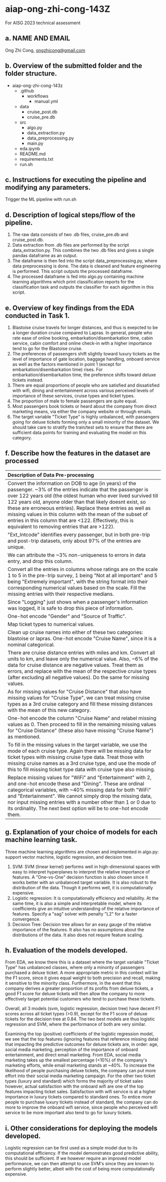 # aiap-ong-zhi-cong-143Z
For AISG 2023 technical assessment

## a. NAME AND EMAIL

Ong Zhi Cong, ongzhicong@gmail.com

## b. Overview of the submitted folder and the folder structure.

- aiap-ong-zhi-cong-143z
    - .github
        - workflows
            - manual.yml
    - data
        - cruise_post.db
        - cruise_pre.db
    - src
        - algo.py
        - data_extraction.py
        - data_preprocessing.py
        - main.py
    - eda.ipynb
    - README.md
    - requirements.txt
    - run.sh


## c. Instructions for executing the pipeline and modifying any parameters.

Trigger the ML pipeline with run.sh

## d. Description of logical steps/flow of the pipeline.

1. The raw data consists of two .db files, cruise_pre.db and cruise_post.db.
2. Data extraction from .db files are performed by the script data_extraction.py. This combines the two .db files and gives a single pandas dataframe as an output.
3. The dataframe is then fed into the script data_preprocessing.py, where data preprocessing is done. The data is cleaned and feature engineering is performed. This script outputs the processed dataframe.
4. The processed dataframe is fed into algo.py containing machine learning algorithms which print classification reports for the classification task and outputs the classifier for each algorithm in this script.

## e. Overview of key findings from the EDA conducted in Task 1.

1. Blastoise cruise travels for longer distances, and thus is exepcted to be a longer duration cruise compared to Lapras. In general, people who rate ease of online booking, embarkation/disembarkation time, cabin service, cabin comfort and online check-in with a higher importance tend to go for the Blastoise cruise.
2. The preferences of passengers shift slightly toward luxury tickets as the level of importance of gate location, baggage handling, onboard service as well as the factors mentioned in point 1 (except for embarkation/disembarkation time) rises. For embarkation/disembarkation time, the preference shifts toward deluxe tickets instead.
3. There are equal proportions of people who are satisfied and dissatisfied with wifi, dining and entertainment across various perceived levels of importance of these services, cruise types and ticket types.
4. The proportion of male to female passengers are quite equal.
5. Most passengers book tickets or heard about the company from direct marketing means, via either the company website or through emails.
6. The target variable "Ticket Type" is highly unbalanced, with passengers going for deluxe tickets forming only a small minority of the dataset. We should take care to stratify the train/test sets to ensure that there are sufficient data points for training and evaluating the model on this category.

## f. Describe how the features in the dataset are processed

| Description of Data Pre-processing |
|:--------|
|Convert the information on DOB to age (in years) of the passenger. ~3% of the entries indicate that the passenger is over 122 years old (the oldest human who ever lived survived till 122 years old, anyone older than that likely doesnt exist, so these are erroneous entries). Replace these entries as well as missing values in this column with the mean of the subset of entries in this column that are <122. Effectively, this is equivalent to removing entries that are >122).|
|"Ext_Intcode" identifies every passenger, but in both pre-trip and post-trip datasets, only about 97% of the entries are unique.
We can attribute the ~3% non-uniqueness to errors in data entry, and drop this column.|
|Convert all the entries in columns whose ratings are on the scale 1 to 5 in the pre-trip survey, 1 being "Not at all important" and 5 being "Extremely important", with the string format into their corresponding numerical values based on the scale. Fill the missing entries with their respective medians.|
|Since "Logging" just shows when a passenger's information was logged, it is safe to drop this piece of information.|
|One-hot encode "Gender" and "Source of Traffic".|
|Map ticket types to numerical values.|
|Clean up cruise names into either of these two categories: blastoise or lapras. One-hot encode "Cruise Name", since it is a nominal categorical.|
|There are cruise distance entries with miles and km. Convert all units to km, and leave only the numerical value. Also, ~6% of the data for cruise distance are negative values. Treat them as errors, and replace with the mean of the respective cruise types (after excluding all negative values). Do the same for missing values.|
|As for missing values for "Cruise Distance" that also have missing values for "Cruise Type", we can treat missing cruise types as a 3rd cruise category and fill these missing distances with the mean of this new category.|
|One-hot encode the column "Cruise Name" and relabel missing values as 0. Then proceed to fill in the remaining missing values for "Cruise Distance" (these also have missing "Cruise Name") as mentioned.|
|To fill in the missing values in the target variable, we use the mode of each cruise type. Again there will be missing data for ticket types with missing cruise type data. Treat those with missing cruise names as a 3rd cruise type, and use the mode of this to fill missing ticket type data with cruise type also missing.|
|Replace missing values for "WiFi" and "Entertainment" with 2, and one-hot encode these and "Dining". These are ordinal categorical variables, with ~40% missing data for both "WiFi" and "Entertainment". We cannot simply drop the missing data, nor input missing entries with a number other than 1 or 0 due to its ordinality. The next best option will be to one-hot encode them.

## g. Explanation of your choice of models for each machine learning task.

Three machine learning algorithms are chosen and implemented in algo.py: support vector machine, logistic regression, and decision tree.

1. SVM: SVM (linear kernel) performs well in high-dimensional spaces with easy to interpret hyperplanes to interpret the relative importance of features. A "One-vs-One" decision function is also chosen since it works better with an unbalanced target variable. It is also robust to the distribution of the data. Though it performs well, it is computationally expensive.
2. Logistic regression: It is computationally efficiency and reliability. At the same time, it is also a simple and interpretable model, where its coefficients give an intuitive understanding of the relative importance of features. Specify a "sag" solver with penalty "L2" for a faster convergence.
3. Decision Tree: Decision tree allows for an easy gauge of the relative importance of the features. It also has no assumptions about the distributions of the data. It also does not require feature scaling.

## h. Evaluation of the models developed.

From EDA, we know there this is a dataset where the target variable "Ticket Type" has unbalanced classes, where only a minority of passengers purchased a deluxe ticket. A more appropriate metric in this context will be the F1 score, since it gives equal weight to both precision and recall, making it sensitive to the minority class.
Furthermore, in the event that this company derives a greater proportion of its profits from deluxe tickets, a good F1 score for deluxe tickets will then allow the company to more effectively target potential customers who tend to purchase these tickets.

Overall, all 3 models (svm, logistic regression, decision tree) have decent F1 scores across all ticket types (>0.9), except for the F1 score of deluxe tickets for the decision tree at 0.84. The two best models are thus logistic regression and SVM, where the performance of both are very similar. 

Examining the top (positive) coefficients of the logistic regression model, we see that the top features (ignoring features that reference missing data) that impacting the predictive outcomes for deluxe tickets are, in order: age, social media marketing, perception of the importance of onboard entertainment, and direct email marketing. From EDA, social media marketing takes up the smallest percentage (<10%) of the company's marketing efforts, while email marketing stands at ~40%. To increase the likelihood of people purchasing deluxe tickets, the company can put more effort into their social media marketing campaign.
For the other two ticket types (luxury and standard) which forms the majority of ticket sales however, actual satisfaction with the onboard wifi are one of the top features impacting ticket sales. Satisfaction with wifi service is at a higher importance in luxury tickets compared to standard ones. To entice more people to purchase luxury tickets instead of standard, the company can do more to improve the onboard wifi service, since people who perceived wifi service to be more important also tend to go for luxury tickets.

## i. Other considerations for deploying the models developed.

Logistic regression can be first used as a simple model due to its computational efficiency. If the model demonstrates good predictive ability, this should be sufficient. If we however require an improved model performance, we can then attempt to use SVM's since they are known to perform slightly better, albeit with the cost of being more computationally expensive. 



